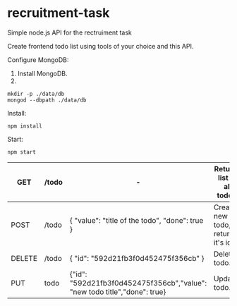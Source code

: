 # recruitment-task
Simple node.js API for the rectruiment task

Create frontend todo list using tools of your choice and this API.

Configure MongoDB:
1. Install MongoDB.
2. 
```
mkdir -p ./data/db
mongod --dbpath ./data/db
```

Install:
```
npm install
```

Start:
```
npm start
```

| GET    | /todo | -                                                                         | Returns list of all todos.         |   |
|--------|-------|---------------------------------------------------------------------------|------------------------------------|---|
| POST   | /todo | {   "value": "title of the todo",   "done": true }                        | Creates new todo, returns it's id. |   |
| DELETE | /todo | { "id": "592d21fb3f0d452475f356cb" }                                      | Deletes todo.                      |   |
| PUT    | todo  | {"id": "592d21fb3f0d452475f356cb","value": "new todo title","done": true} | Updates todo.                      |   |
